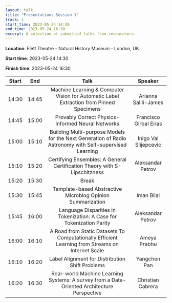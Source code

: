 ```yaml
---
layout: talk
title: "Presentations Session 1"
track: 1
start_time: 2023-05-24 14:30
end_time: 2023-05-24 16:30
excerpt: A selection of submitted talks from researchers.
---
```


**Location**: Flett Theatre - Natural History Museum - London, UK.

**Start time**: 2023-05-24 14:30

**Finish time**: 2023-05-24 16:30

| Start     | End      | Talk                                                                                                   | Speaker                |
|   :----:  |   :----: |   :----:                                                                                               |   :----:               |
| 14:30     | 14:45    | Machine Learning & Computer Vision for Automatic Label Extraction from Pinned Specimens                | Arianna Salili-James   |
| 14:45     | 15:00    | Provably Correct Physics-Informed Neural Networks                                                      | Francisco Girbal Eiras |
| 15:00     | 15:10    | Building Multi-purpose Models for the Next Generation of Radio Astronomy with Self-supervised Learning | Inigo Val Slijepcevic  |
| 15:10     | 15:20    | Certifying Ensembles: A General Certification Theory with S-Lipschitzness                              | Aleksandar Petrov      |
| 15:20     | 15:30    | Break                                                                                                  |                        |
| 15:30     | 15:45    | Template-based Abstractive Microblog Opinion Summarization                                             | Iman Bilal             |
| 15:45     | 16:00    | Language Disparities in Tokenization: A Case for Tokenization Parity                                   | Aleksandar Petrov      |
| 16:00     | 16:10    | A Road from Static Datasets To Computationally Efficient Learning from Streams on Internet Scale       | Ameya Prabhu           |
| 16:10     | 16:20    | Label Alignment for Distribution Shift Problems                                                        | Yangchen Pan           |
| 16:20     | 16:30    | Real-world Machine Learning Systems: A survey from a Data-Oriented Architecture Perspective            | Christian Cabrera      |
